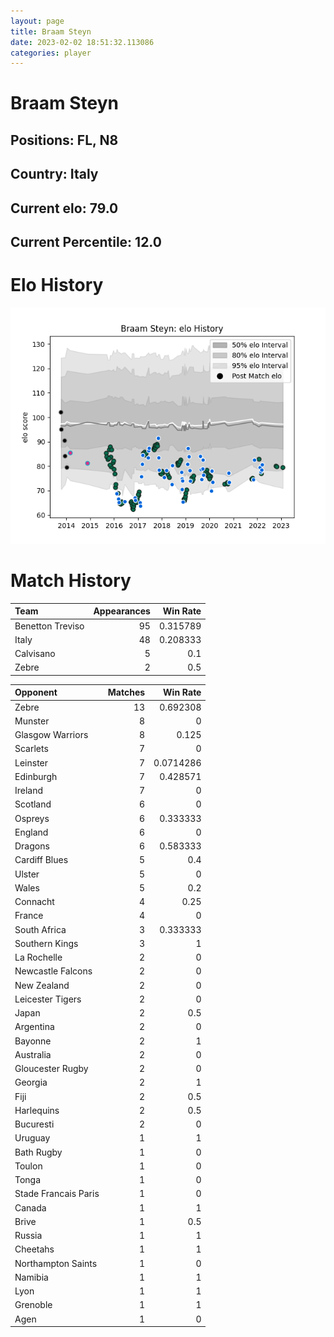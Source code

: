 ```yaml
---  
layout: page  
title: Braam Steyn  
date: 2023-02-02 18:51:32.113086  
categories: player  
---
```

# Braam Steyn

## Positions: FL, N8

## Country: Italy

## Current elo: 79.0

## Current Percentile: 12.0

# Elo History


![elo history](history_BraamSteyn.png)
# Match History


| Team             |   Appearances |   Win Rate |
|:-----------------|--------------:|-----------:|
| Benetton Treviso |            95 |   0.315789 |
| Italy            |            48 |   0.208333 |
| Calvisano        |             5 |   0.1      |
| Zebre            |             2 |   0.5      |

| Opponent             |   Matches |   Win Rate |
|:---------------------|----------:|-----------:|
| Zebre                |        13 |  0.692308  |
| Munster              |         8 |  0         |
| Glasgow Warriors     |         8 |  0.125     |
| Scarlets             |         7 |  0         |
| Leinster             |         7 |  0.0714286 |
| Edinburgh            |         7 |  0.428571  |
| Ireland              |         7 |  0         |
| Scotland             |         6 |  0         |
| Ospreys              |         6 |  0.333333  |
| England              |         6 |  0         |
| Dragons              |         6 |  0.583333  |
| Cardiff Blues        |         5 |  0.4       |
| Ulster               |         5 |  0         |
| Wales                |         5 |  0.2       |
| Connacht             |         4 |  0.25      |
| France               |         4 |  0         |
| South Africa         |         3 |  0.333333  |
| Southern Kings       |         3 |  1         |
| La Rochelle          |         2 |  0         |
| Newcastle Falcons    |         2 |  0         |
| New Zealand          |         2 |  0         |
| Leicester Tigers     |         2 |  0         |
| Japan                |         2 |  0.5       |
| Argentina            |         2 |  0         |
| Bayonne              |         2 |  1         |
| Australia            |         2 |  0         |
| Gloucester Rugby     |         2 |  0         |
| Georgia              |         2 |  1         |
| Fiji                 |         2 |  0.5       |
| Harlequins           |         2 |  0.5       |
| Bucuresti            |         2 |  0         |
| Uruguay              |         1 |  1         |
| Bath Rugby           |         1 |  0         |
| Toulon               |         1 |  0         |
| Tonga                |         1 |  0         |
| Stade Francais Paris |         1 |  0         |
| Canada               |         1 |  1         |
| Brive                |         1 |  0.5       |
| Russia               |         1 |  1         |
| Cheetahs             |         1 |  1         |
| Northampton Saints   |         1 |  0         |
| Namibia              |         1 |  1         |
| Lyon                 |         1 |  1         |
| Grenoble             |         1 |  1         |
| Agen                 |         1 |  0         |